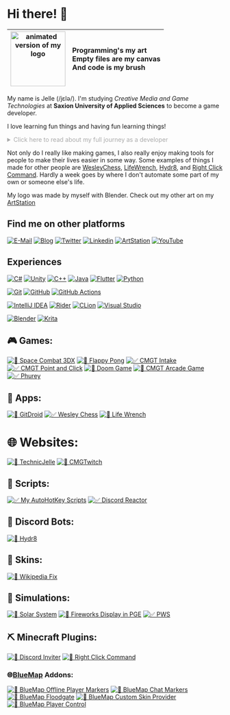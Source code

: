 # Hi there! 👋
| <img src="https://raw.githubusercontent.com/TechnicJelle/TechnicJelle/badges/Default(800)0001-0051.gif" width="128" alt="animated version of my logo"> |  Programming's my art</br>Empty files are my canvas</br>And code is my brush |
|---|:---|

My name is Jelle (/jɛlə/).
I'm studying _Creative Media and Game Technologies_ at **Saxion University of Applied Sciences** to become a game developer.

I love learning fun things and having fun learning things!

<details markdown="1"><summary style="cursor: pointer; color: #aaaaaa;">Click here to read about my full journey as a developer</summary>

My first start with programming was GameMaker 8.1 Lite when I was eight. I started off only using the visual programming, and I never really got into GML. Sadly, most of the games I made back then have been lost to time.

A year or two later I discovered Minecraft with its redstone, and I was sold. When command blocks were added a little later, I was even more hooked. I spent years playing with it, learning and getting better. I also loved the big tech modpacks, though my computer back then couldn't really run them well.

When I was around eleven, my primary school installed Scratch on their computers. Me being the curious type and seeing that a new icon had appeared on the desktop, I clicked it and almost immediately recognized it as being a similar thing to GameMaker. I quickly became quite good at it, though sadly most of those projects have also been lost.

For the second half of secondary school, I had to buy a TI 84 CE-T calculator and I almost immediately started making useful programs and fun games in TI-Basic.

Then I discovered The Coding Train on YouTube and I started using Processing a lot.
So for the next four or five years I used that for basically all of my programming. I don't use it that much anymore these days, but I still really like it.

I have also made a few Minecraft plugins in Java, scripts in Python, websites with raw HTML and CSS, and C++ and C programs, among many other things. I like to experiment with a lot of things and learn a lot.

During my first year at Saxion I have learnt C# with their GXP Engine, which I'm working on overhauling with a couple of fellow students.
I also learnt Unity, which I have since made a couple game (prototypes) with.

In the vacation after that first year, I worked a lot on a project that I felt needed to exist: GitDroid. It's an Android app, made with Flutter, that allows you to easily install and update other Android apps from GitHub. It's still in development, but it's already quite usable.

During my second year at Saxion, I officially learnt C++ (I'd been tinkering with it off and on for a couple of years prior) and I'm also learning Unreal Engine.
Learning Rust also seems like fun!

I've also been continuing my use of Flutter, and I've been making some other things with it as well, such as CMGTwitch.
During my usage of Flutter, I've naturally been using Dart, which I've grown to like quite a lot.
</details>

Not only do I really like making games, I also really enjoy making tools for people to make their lives easier in some way. Some examples of things I made for other people are [WesleyChess](https://github.com/TechnicJelle/WesleyChess), [LifeWrench](https://github.com/TechnicJelle/LifeWrench), [Hydr8](https://github.com/TechnicJelle/DiscordHydr8Bot), and [Right Click Command](https://github.com/TechnicJelle/RightClickCommand). Hardly a week goes by where I don't automate some part of my own or someone else's life.

My logo was made by myself with Blender.
Check out my other art on my [ArtStation](https://www.artstation.com/TechnicJelle)

## Find me on other platforms
[![E-Mail](https://img.shields.io/badge/EMail-EA4335?style=for-the-badge&logo=gmail&logoColor=white)](mailto:technicjelleplay@gmail.com)
[![Blog](https://img.shields.io/badge/Blog-36465D?style=for-the-badge&logo=tumblr&logoColor=white)](https://technicjelle.tumblr.com/)
[![Twitter](https://img.shields.io/badge/twitter-1DA1F2?style=for-the-badge&logo=twitter&logoColor=white)](https://twitter.com/TechnicJelle/)
[![Linkedin](https://img.shields.io/badge/LinkedIn-0A66C2?style=for-the-badge&logo=linkedin&logoColor=white)](https://www.linkedin.com/in/technicjelle/)
[![ArtStation](https://img.shields.io/badge/ArtStation-13AFF0?style=for-the-badge&logo=artstation&logoColor=white)](https://www.artstation.com/TechnicJelle)
[![YouTube](https://img.shields.io/badge/YouTube-FF0000?style=for-the-badge&logo=youtube&logoColor=white)](https://www.youtube.com/@TechnicJelle)

## Experiences
[![C#](https://img.shields.io/badge/C%23-239120?style=for-the-badge&logo=csharp&logoColor=white)]()
[![Unity](https://img.shields.io/badge/Unity-303030?style=for-the-badge&logo=unity&logoColor=white)]()
[![C++](https://img.shields.io/badge/C++-00599C?style=for-the-badge&logo=c%2B%2B&logoColor=white)]()
[![Java](https://img.shields.io/badge/Java-ED8B00?style=for-the-badge&logo=openjdk&logoColor=white)]()
[![Flutter](https://img.shields.io/badge/Flutter-02569B?style=for-the-badge&logo=flutter&logoColor=white)]()
[![Python](https://img.shields.io/badge/Python-D1BB27?style=for-the-badge&logo=python&logoColor=white)]()

[![Git](https://img.shields.io/badge/git-F05033?style=for-the-badge&logo=git&logoColor=white)]()
[![GitHub](https://img.shields.io/badge/GitHub-303030?style=for-the-badge&logo=github&logoColor=white)](https://github.com/TechnicJelle)
[![GitHub Actions](https://img.shields.io/badge/github%20actions-2671E5?style=for-the-badge&logo=githubactions&logoColor=white)]()

[![IntelliJ IDEA](https://img.shields.io/badge/IntelliJ%20IDEA-303030?style=for-the-badge&logo=intellijidea&logoColor=white)]()
[![Rider](https://img.shields.io/badge/Rider-DC143C?style=for-the-badge&logo=rider&logoColor=white)]()
[![CLion](https://img.shields.io/badge/CLion-35AB3F?style=for-the-badge&logo=clion&logoColor=white)]()
[![Visual Studio](https://img.shields.io/badge/Visual%20Studio-5C2D91?style=for-the-badge&logo=visual-studio&logoColor=white)]()

[![Blender](https://img.shields.io/badge/Blender-F5792A?style=for-the-badge&logo=blender&logoColor=white)]()
[![Krita](https://img.shields.io/badge/Krita-3BABFF?style=for-the-badge&logo=krita&logoColor=white)]()

## 🎮 Games:
[![🚧 Space Combat 3DX](https://github-readme-stats.vercel.app/api/pin/?username=TechnicJelle&repo=SpaceCombat3DX&theme=dark)](https://github.com/TechnicJelle/SpaceCombat3DX)
[![🚧 Flappy Pong](https://github-readme-stats.vercel.app/api/pin/?username=TechnicJelle&repo=FlappyPong&theme=dark)](https://github.com/TechnicJelle/FlappyPong)
[![✅ CMGT Intake](https://github-readme-stats.vercel.app/api/pin/?username=TechnicJelle&repo=CMGT_Intake&theme=dark)](https://github.com/TechnicJelle/CMGT_Intake)
[![✅ CMGT Point and Click](https://github-readme-stats.vercel.app/api/pin/?username=TechnicJelle&repo=CMGT_PointAndClick&theme=dark)](https://github.com/TechnicJelle/CMGT_PointAndClick)
[![🚧 Doom Game](https://github-readme-stats.vercel.app/api/pin/?username=TechnicJelle&repo=DoomGame&theme=dark)](https://github.com/TechnicJelle/DoomGame)
[![🚧 CMGT Arcade Game](https://github-readme-stats.vercel.app/api/pin/?username=MythicalSora&repo=Project-Lift-Off&theme=dark)](https://github.com/MythicalSora/Project-Lift-Off)
[![✅ Phurey](https://github-readme-stats.vercel.app/api/pin/?username=TechnicJelle&repo=Phurey&theme=dark)](https://github.com/TechnicJelle/Phurey)

## 📱 Apps:
[![🚧 GitDroid](https://github-readme-stats.vercel.app/api/pin/?username=TechnicJelle&repo=GitDroid&theme=dark)](https://github.com/TechnicJelle/GitDroid)
[![✅ Wesley Chess](https://github-readme-stats.vercel.app/api/pin/?username=TechnicJelle&repo=WesleyChess&theme=dark)](https://github.com/TechnicJelle/WesleyChess)
[![🚧 Life Wrench](https://github-readme-stats.vercel.app/api/pin/?username=TechnicJelle&repo=LifeWrench&theme=dark)](https://github.com/TechnicJelle/LifeWrench)

# 🌐 Websites:
[![🚧 TechnicJelle](https://github-readme-stats.vercel.app/api/pin/?username=TechnicJelle&repo=TechnicJelle&theme=dark)](https://github.com/TechnicJelle/TechnicJelle)
[![🚧 CMGTwitch](https://github-readme-stats.vercel.app/api/pin/?username=TechnicJelle&repo=CMGTwitch&theme=dark)](https://github.com/TechnicJelle/CMGTwitch)

## 📝 Scripts:
[![✅ My AutoHotKey Scripts](https://github-readme-stats.vercel.app/api/pin/?username=TechnicJelle&repo=My-AutoHotKey-Scripts&theme=dark)](https://github.com/TechnicJelle/My-AutoHotKey-Scripts)
[![✅ Discord Reactor](https://github-readme-stats.vercel.app/api/pin/?username=TechnicJelle&repo=DiscordReactor&theme=dark)](https://github.com/TechnicJelle/DiscordReactor)

## 🤖 Discord Bots:
[![🚧 Hydr8](https://github-readme-stats.vercel.app/api/pin/?username=TechnicJelle&repo=DiscordHydr8Bot&theme=dark)](https://github.com/TechnicJelle/DiscordHydr8Bot)

## 🎨 Skins:
[![🚧 Wikipedia Fix](https://github-readme-stats.vercel.app/api/pin/?username=TechnicJelle&repo=WikipediaFix&theme=dark)](https://github.com/TechnicJelle/WikipediaFix)

## 🌌 Simulations:
[![🚧 Solar System](https://github-readme-stats.vercel.app/api/pin/?username=TechnicJelle&repo=SolarSystem&theme=dark)](https://github.com/TechnicJelle/SolarSystem)
[![🚧 Fireworks Display in PGE](https://github-readme-stats.vercel.app/api/pin/?username=TechnicJelle&repo=FireworksPGE&theme=dark)](https://github.com/TechnicJelle/FireworksPGE)
[![✅ PWS](https://github-readme-stats.vercel.app/api/pin/?username=TechnicJelle&repo=PWS&theme=dark)](https://github.com/TechnicJelle/PWS)


## ⛏ Minecraft Plugins:
[![🚧 Discord Inviter](https://github-readme-stats.vercel.app/api/pin/?username=TechnicJelle&repo=DiscordInviter&theme=dark)](https://github.com/TechnicJelle/DiscordInviter)
[![🚧 Right Click Command](https://github-readme-stats.vercel.app/api/pin/?username=TechnicJelle&repo=RightClickCommand&theme=dark)](https://github.com/TechnicJelle/RightClickCommand)

### 🌐[BlueMap](https://github.com/BlueMap-Minecraft/BlueMap#readme) Addons:
[![🚧 BlueMap Offline Player Markers](https://github-readme-stats.vercel.app/api/pin/?username=TechnicJelle&repo=BlueMapOfflinePlayerMarkers&theme=dark)](https://github.com/TechnicJelle/BlueMapOfflinePlayerMarkers)
[![🚧 BlueMap Chat Markers](https://github-readme-stats.vercel.app/api/pin/?username=TechnicJelle&repo=BlueMapChatMarkers&theme=dark)](https://github.com/TechnicJelle/BlueMapChatMarkers)
[![🚧 BlueMap Floodgate](https://github-readme-stats.vercel.app/api/pin/?username=TechnicJelle&repo=BlueMapFloodgate&theme=dark)](https://github.com/TechnicJelle/BlueMapFloodgate)
[![🚧 BlueMap Custom Skin Provider](https://github-readme-stats.vercel.app/api/pin/?username=TechnicJelle&repo=BlueMapCustomSkinProvider&theme=dark)](https://github.com/TechnicJelle/BlueMapCustomSkinProvider)
[![🚧 BlueMap Player Control](https://github-readme-stats.vercel.app/api/pin/?username=TechnicJelle&repo=BlueMapPlayerControl&theme=dark)](https://github.com/TechnicJelle/BlueMapPlayerControl)
